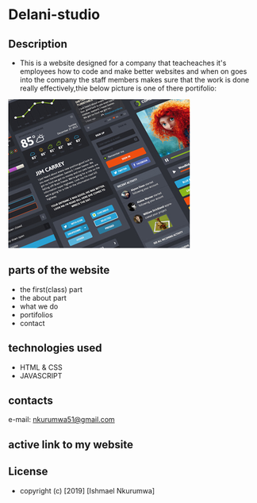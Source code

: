 # Delani-studio
## Description
- This is a website designed for a company that  teacheaches it's employees how to code and make better websites and when on goes into the company the staff members makes sure that the work is done really effectively,thie below picture is one of there portifolio:
<img src="images/work1.jpg">


## parts of the website
- the first(class) part
- the about part
- what we do
- portifolios
- contact

## technologies used
- HTML & CSS
- JAVASCRIPT

## contacts
e-mail: nkurumwa51@gmail.com

## active link to my website
 

## License
- copyright (c) [2019] [Ishmael Nkurumwa]
